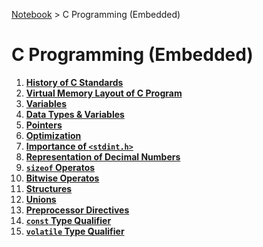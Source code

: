 <a href="../">Notebook</a> > C Programming (Embedded)

# C Programming (Embedded)



1. **<a href="./history-of-c-standards">History of C Standards</a>**
2. **<a href="./virtual-memory-layout-of-c-program">Virtual Memory Layout of C Program</a>**
3. **<a href="./variables">Variables</a>**
4. **<a href="./data-types-and-variables">Data Types & Variables</a>**
5. **<a href="./pointers">Pointers</a>**
6. **<a href="./optimization">Optimization</a>**
7. **<a href="./importance-of-stdint-h">Importance of `<stdint.h>`</a>**
8. **<a href="./representation-of-decimal-numbers">Representation of Decimal Numbers</a>**
9. **<a href="./sizeof-operators">`sizeof` Operatos</a>**
10. **<a href="./bitwise-operators">Bitwise Operatos</a>**
11. **<a href="./structures">Structures</a>**
12. **<a href="./unions">Unions</a>**
13. **<a href="./preprocessor-directives">Preprocessor Directives</a>**
14. **<a href="./const-type-qualifier">`const` Type Qualifier</a>**
15. **<a href="./volatile-type-qualifier">`volatile` Type Qualifier</a>**

